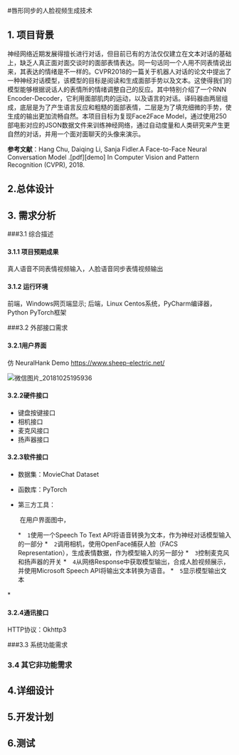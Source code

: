 #唇形同步的人脸视频生成技术

## 1. 项目背景

​	神经网络近期发展得擅长进行对话，但目前已有的方法仅仅建立在文本对话的基础上，缺乏人真正面对面交谈时的面部表情表达。同一句话同一个人用不同表情说出来，其表达的情绪是不一样的。CVPR2018的一篇关于机器人对话的论文中提出了一种神经对话模型，该模型的目标是阅读和生成面部手势以及文本。这使得我们的模型能够根据说话人的表情所的情绪调整自己的反应。其中特别介绍了一个RNN Encoder-Decoder，它利用面部肌肉的运动，以及语言的对话。译码器由两层组成，底层是为了产生语言反应和粗糙的面部表情，二层是为了填充细微的手势，使生成的输出更加流畅自然。本项目目标为复现Face2Face Model，通过使用250部电影对应的JSON数据文件来训练神经网络，通过自动度量和人类研究来产生更自然的对话，并用一个面对面聊天的头像来演示。

**参考文献**：Hang Chu, Daiqing Li, Sanja Fidler.A Face-to-Face Neural Conversation Model .[pdf][demo] In Computer Vision and Pattern Recognition (CVPR), 2018.

## 2.总体设计

## 3. 需求分析

###3.1 综合描述

#### 3.1.1 项目预期成果

真人语音不同表情视频输入，人脸语音同步表情视频输出

#### 3.1.2 运行环境 

前端，Windows网页端显示; 后端，Linux Centos系统，PyCharm编译器，Python PyTorch框架

###3.2 外部接口需求

#### 3.2.1用户界面

仿 NeuralHank Demo  https://www.sheep-electric.net/

![微信图片_20181025195936](C:\Users\qiang\Desktop\微信图片_20181025195936.png)

#### 3.2.2硬件接口

* 键盘按键接口
* 相机接口
* 麦克风接口 
* 扬声器接口

#### 3.2.3软件接口

* 数据集：MovieChat Dataset

* 函数库：PyTorch

* 第三方工具：

  ​	在用户界面图中，

  *　`1`使用一个Speech To Text API将语音转换为文本，作为神经对话模型输入的一部分
  *　`2`调用相机，使用OpenFace捕获人脸（FACS  Representation），生成表情数据，作为模型输入的另一部分
  *　`3`控制麦克风和扬声器的开关
  *　`4`从网络Response中获取模型输出，合成人脸视频展示，并使用Microsoft Speech API将输出文本转换为语音。
  *　`5`显示模型输出文本

*　​

#### 3.2.4通讯接口

HTTP协议：Okhttp3

###3.3 系统功能需求

### 3.4 其它非功能需求



## 4.详细设计

## 5.开发计划

## 6.测试

 